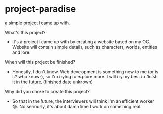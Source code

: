 # project-paradise
a simple project I came up with.

What's this project?
- It's a project I came up with by creating a website based on my OC. Website will contain simple details, such as characters, worlds, entities and lore.

When will this project be finished?
- Honestly, I don't know. Web development is something new to me (or is it? who knows), so I'm trying to explore more. I will try my best to finish it in the future, (finished date unknown)

Why did you chose to create this project?
- So that in the future, the interviewers will think I'm an efficient worker 😎. No seriously, it's about damn time I work on something real.
